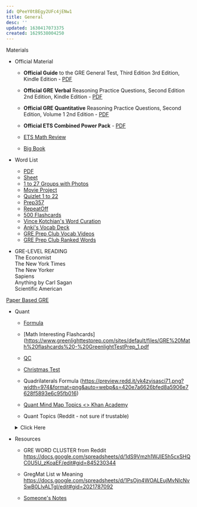 ```yaml
---
id: QPeeY0tBEgy2UFc4jENw1
title: General
desc: ''
updated: 1630417073375
created: 1629538004250
---
```


Materials

- Official Material

  - **Official Guide** to the GRE General Test, Third Edition 3rd Edition, Kindle Edition - [PDF](/assets/pdf/ETS_OG.pdf)

  - **Official GRE Verbal** Reasoning Practice Questions, Second Edition 2nd Edition, Kindle Edition - [PDF](/assets/pdf/ETS_Verb.pdf)

  - **Official GRE Quantitative** Reasoning Practice Questions, Second Edition, Volume 1 2nd Edition - [PDF](/assets/pdf/ETS_Quant.pdf)

  - **Official ETS Combined Power Pack** - [PDF](/assets/pdf/ETS_PowerPack.pdf)

  - [ETS Math Review](/assets/pdf/gre_math_review.pdf)
  - [Big Book](/assets/pdf/Big_Book_New_Edition.pdf)

- Word List

  - [PDF](https://gregmatapi.s3.amazonaws.com/media/misc/files/gregmat_wordlist.pdf)
  - [Sheet](https://docs.google.com/spreadsheets/d/1jRATLVV34vATsL4Y67fZZXQc7qZPYc0c0Yk7Bykh4fw/edit#gid=0)
  - [1 to 27 Groups with Photos](https://drive.google.com/file/d/1Ux9VWn5-nJJqmw4_I1UkwUybY8eDQnBv/view)
  - [Movie Project](https://docs.google.com/spreadsheets/d/1k2DQmWf6v8A5_MyAx6qANZjDkhqa3a0r7wkyHjQxYCE/edit?usp=sharing)
  - [Quizlet 1 to 22](https://quizlet.com/saint1729/folders/gregmat/sets)
  - [Prep357](https://www.prepscholar.com/gre/blog/wp-content/uploads/sites/3/2016/11/PrepScholar-357-GRE-words-list.pdf)
  - [RepeatOff](https://www.powerscore.com/gre/help/content/Repeat-Offenders-Vocabulary.pdf)
  - [500 Flashcards](https://quizlet.com/18795939/gre-basic-flash-cards/)
  - [Vince Kotchian's Word Curation](https://docs.google.com/spreadsheets/d/1K4gS--jbDYbdlqem6Hir3FAwvLB9dFxNCLftE3ePduk/edit#gid=2009214833)
  - [Anki's Vocab Deck](https://ankiweb.net/shared/info/1770632730)
  - [GRE Prep Club Vocab Videos](https://docs.google.com/spreadsheets/d/1lZ75n2mD7g2Rl-Po1ndg8aoB_iNXkFX0ZqSGmrraxxM/edit#gid=0)
  - [GRE Prep Club Ranked Words](https://docs.google.com/spreadsheets/d/1pvfkn0a6cinaOpfy7f5MQcu7FDew-6hKpJ6tOqoFFL8/edit#gid=0)

- GRE-LEVEL READING  
  The Economist  
  The New York Times  
  The New Yorker  
  Sapiens  
  Anything by Carl Sagan  
  Scientific American

[Paper Based GRE](/assets/pdf/practice_book_GRE_pb_revised_general_test.pdf)

- Quant  
   - [Formula](/assets/pdf/GRE_Equation_Guide_TTP.pdf)
   - [Math Interesting Flashcards](https://www.greenlighttestprep.com/sites/default/files/GRE%20Math%20flashcards%20-%20GreenlightTestPrep_1.pdf
   - [QC](https://www.greenlighttestprep.com/sites/default/files/GRE%20Math%20flashcards%20-%20GreenlightTestPrep_1.pdf)
   - [Christmas Test](https://drive.google.com/file/d/1q26DxqumsBA4jipCRe5Kh2ITutimgqge/view)
   - Quadrilaterals Formula (https://preview.redd.it/yk4zyjsasci71.png?width=974&format=png&auto=webp&s=420e7a6626bfed8a5906e7628f5893e6c95fb016)

   - [Quant Mind Map Topics <> Khan Academy](https://www.mindmeister.com/1544542390?t=BPyawqziLm)

   - Quant Topics (Reddit - not sure if trustable)
   <details>
    <summary>Click Here</summary>
    
    The complete list of GRE quant topics

      - [ ] Absolute value 
      - [ ] Algebraic manipulation
      - [ ] Angles of any polygon
      - [ ] Areas
      - [ ] Arithmetic and geometric sequences
      - [ ] Circles
      - [ ] Counting, Permutations, and Combinations
      - [ ] Decimals
      - [ ] Difference of squares
      - [ ] Equation of a circle
      - [ ] Equation of a parabola
      - [ ] Evens, odds, and primes
      - [ ] Exponents
      - [ ] Factoring
      - [ ] Fractions
      - [ ] Functions:
      - [ ] Interest
      - [ ] Intersecting sets
      - [ ] Linear equations and coordinate geometry
      - [ ] Mean, median, range
      - [ ] Minimizing and maximizing
      - [ ] Mixtures
      - [ ] Multiples, least common multiples, and greatest common divisors
      - [ ] Normal/standard distribution
      - [ ] Percentages
      - [ ]  Positives and negatives
      - [ ] Practice questions:
      - [ ] Probability
      - [ ] Quadratics
      - [ ] Mental math tricks
      - [ ] Rate
      - [ ] Ratios
      - [ ] Remainders
      - [ ] Revenue/profits/costs
      - [ ] Roots
      - [ ] Simultaneous equations
      - [ ] Standard deviation
      - [ ] Supplementary angles and parallel lines
      - [ ] Translating words into equations
      - [ ] Triangles
      - [ ] Unit conversion and scientific notation
      - [ ] Variables in answer choices
      - [ ] Volume and surface of 3 dimensional shapes
      - [ ] Work


   

- Resources
    - GRE WORD CLUSTER from Reddit
    https://docs.google.com/spreadsheets/d/1dS9Vmzh1WJIE5h5cxSHQC0U5U_zKoaEF/edit#gid=845230344

    - GregMat List w Meaning
    https://docs.google.com/spreadsheets/d/1PsOjn4WOALEujMvNlcNvSwB0LlvALTgl/edit#gid=2021787092

    - [Someone's Notes](/assets/pdf/Random_GRE_Notes.pdf)

